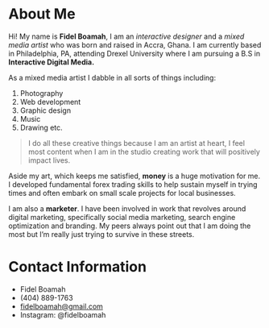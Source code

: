 # About Me

Hi! My name is **Fidel Boamah**, I am an *interactive designer* and a *mixed media artist* who was born and raised in Accra, Ghana. I am currently based in Philadelphia, PA, attending Drexel University where I am pursuing a B.S in **Interactive Digital Media.**

As a mixed media artist I dabble in all sorts of things including:
 1. Photography
 2. Web development
 3. Graphic design
 4. Music
 5. Drawing etc.

>I do all these creative things because I am an artist at heart, I feel most content when I am in the studio creating work that will positively impact lives.  

Aside my art, which keeps me satisfied, **money** is a huge motivation for me. I developed fundamental forex trading skills to help sustain myself in trying times and often embark on small scale projects for local businesses.

I am also a **marketer**. I have been involved in work that revolves around digital marketing, specifically social media marketing, search engine optimization and branding. My peers always point out that I am doing the most but I’m really just trying to survive in these streets.

# Contact Information

- Fidel Boamah
- (404) 889-1763
- fidelboamah@gmail.com
- Instagram: @fidelboamah

